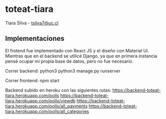 # toteat-tiara
Tiara Silva - tsilva7@uc.cl

## Implementaciones
El frotend fue implementado con React JS y el diseño con Material Ui. Mientras que en el backend se utilicé Django, ya que en primera instancia pensé ocupar mi propia base de datos, pero no fue necesario.

Correr backend: python3 python3 manage.py runserver

Correr frontend: npm start

Backend subido en heroku con las siguientes rutas:
https://backend-toteat-tiara.herokuapp.com/polls
https://backend-toteat-tiara.herokuapp.com/polls/viewdb
https://backend-toteat-tiara.herokuapp.com/polls/all_payments
https://backend-toteat-tiara.herokuapp.com/polls/all_categories
